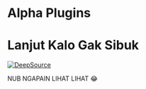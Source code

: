 # Alpha Plugins

# Lanjut Kalo Gak Sibuk

[![DeepSource](https://deepsource.io/gh/code-rgb/userge-plugins.svg/?label=active+issues&show_trend=true)](https://deepsource.io/gh/code-rgb/userge-plugins/?ref=repository-badge)
 
NUB NGAPAIN LIHAT LIHAT 😂
